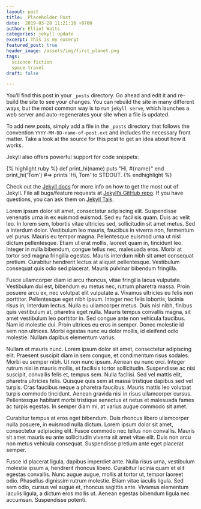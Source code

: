 ```yaml
---
layout: post
title:  Placeholder Post
date:  2019-03-28 11:21:16 +0700
author: Elliot Watts
categories: jekyll update
excerpt: This is my excerpt
featured_post: true
header_image: /assets/img/first_planet.png
tags:
  science fiction
  space travel
draft: false

---
```

You’ll find this post in your `_posts` directory. Go ahead and edit it and re-build the site to see your changes. You can rebuild the site in many different ways, but the most common way is to run `jekyll serve`, which launches a web server and auto-regenerates your site when a file is updated.

To add new posts, simply add a file in the `_posts` directory that follows the convention `YYYY-MM-DD-name-of-post.ext` and includes the necessary front matter. Take a look at the source for this post to get an idea about how it works.

Jekyll also offers powerful support for code snippets:

{% highlight ruby %}
def print_hi(name)
  puts "Hi, #{name}"
end
print_hi('Tom')
#=> prints 'Hi, Tom' to STDOUT.
{% endhighlight %}

Check out the [Jekyll docs][jekyll-docs] for more info on how to get the most out of Jekyll. File all bugs/feature requests at [Jekyll’s GitHub repo][jekyll-gh]. If you have questions, you can ask them on [Jekyll Talk][jekyll-talk].

[jekyll-docs]: https://jekyllrb.com/docs/home
[jekyll-gh]:   https://github.com/jekyll/jekyll
[jekyll-talk]: https://talk.jekyllrb.com/

Lorem ipsum dolor sit amet, consectetur adipiscing elit. Suspendisse venenatis urna in ex euismod euismod. Sed eu facilisis quam. Duis ac velit leo. In lorem sem, lobortis vitae ultricies sed, sollicitudin sit amet metus. Sed a interdum dolor. Vestibulum leo mauris, faucibus in viverra non, fermentum vel purus. Mauris eu tempor magna. Pellentesque euismod urna ut nisl dictum pellentesque. Etiam ut erat mollis, laoreet quam in, tincidunt leo. Integer in nulla bibendum, congue tellus nec, malesuada eros. Morbi at tortor sed magna fringilla egestas. Mauris interdum nibh sit amet consequat pretium. Curabitur hendrerit lectus at aliquet pellentesque. Vestibulum consequat quis odio sed placerat. Mauris pulvinar bibendum fringilla.

Fusce ullamcorper diam id arcu rhoncus, vitae fringilla lacus vulputate. Vestibulum dui est, bibendum eu metus nec, rutrum pharetra massa. Proin posuere arcu ex, nec volutpat elit vulputate a. Vivamus ultricies eu felis non porttitor. Pellentesque eget nibh ipsum. Integer nec felis lobortis, lacinia risus in, interdum lectus. Nulla eu ullamcorper metus. Duis nisl nibh, finibus quis vestibulum at, pharetra eget nulla. Mauris tempus convallis magna, sit amet vestibulum leo porttitor in. Sed congue ante non vehicula faucibus. Nam id molestie dui. Proin ultrices eu eros in semper. Donec molestie id sem non ultrices. Morbi egestas nunc eu dolor mollis, id eleifend odio molestie. Nullam dapibus elementum varius.

Nullam et mauris nunc. Lorem ipsum dolor sit amet, consectetur adipiscing elit. Praesent suscipit diam in sem congue, et condimentum risus sodales. Morbi eu semper nibh. Ut non nunc ipsum. Aenean eu nunc orci. Integer rutrum nisi in mauris mollis, et facilisis tortor sollicitudin. Suspendisse ac nisi suscipit, convallis felis et, tempus sem. Nulla facilisi. Sed vel mattis elit, pharetra ultricies felis. Quisque quis sem at massa tristique dapibus sed vel turpis. Cras faucibus neque a pharetra faucibus. Mauris mattis leo volutpat turpis commodo tincidunt. Aenean gravida nisi in risus ullamcorper cursus. Pellentesque habitant morbi tristique senectus et netus et malesuada fames ac turpis egestas. In semper diam mi, at varius augue commodo sit amet.

Curabitur tempus at eros eget bibendum. Duis rhoncus libero ullamcorper nulla posuere, in euismod nulla dictum. Lorem ipsum dolor sit amet, consectetur adipiscing elit. Fusce commodo nec tellus non convallis. Mauris sit amet mauris eu ante sollicitudin viverra sit amet vitae elit. Duis non arcu non metus vehicula consequat. Suspendisse pretium ante eget placerat semper.

Fusce id placerat ligula, dapibus imperdiet ante. Nulla risus urna, vestibulum molestie ipsum a, hendrerit rhoncus libero. Curabitur lacinia quam et elit egestas convallis. Nunc augue augue, mollis at tortor ut, tempor laoreet odio. Phasellus dignissim rutrum molestie. Etiam vitae iaculis ligula. Sed sem odio, cursus vel augue et, rhoncus sagittis ante. Vivamus elementum iaculis ligula, a dictum eros mollis ut. Aenean egestas bibendum ligula nec accumsan. Suspendisse potenti.